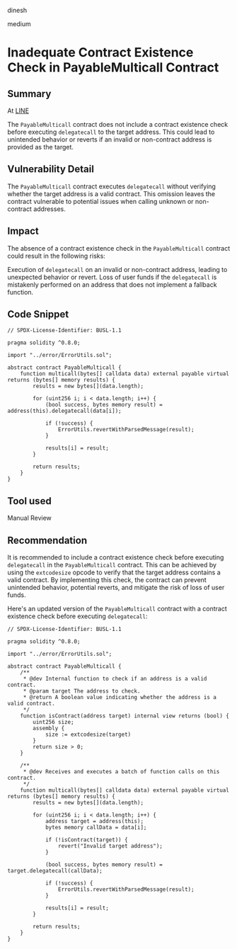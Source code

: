 dinesh

medium

# Inadequate Contract Existence Check in PayableMulticall Contract

## Summary
At [LINE](https://github.com/sherlock-audit/2023-04-gmx/blob/main/gmx-synthetics/contracts/utils/PayableMulticall.sol#L22)

The `PayableMulticall` contract does not include a contract existence check before executing `delegatecall` to the target address. This could lead to unintended behavior or reverts if an invalid or non-contract address is provided as the target.

## Vulnerability Detail
The `PayableMulticall` contract executes `delegatecall` without verifying whether the target address is a valid contract. This omission leaves the contract vulnerable to potential issues when calling unknown or non-contract addresses.

## Impact
The absence of a contract existence check in the `PayableMulticall` contract could result in the following risks:

Execution of `delegatecall` on an invalid or non-contract address, leading to unexpected behavior or revert.
Loss of user funds if the `delegatecall` is mistakenly performed on an address that does not implement a fallback function.

## Code Snippet
```solidity
// SPDX-License-Identifier: BUSL-1.1

pragma solidity ^0.8.0;

import "../error/ErrorUtils.sol";

abstract contract PayableMulticall {
    function multicall(bytes[] calldata data) external payable virtual returns (bytes[] memory results) {
        results = new bytes[](data.length);

        for (uint256 i; i < data.length; i++) {
            (bool success, bytes memory result) = address(this).delegatecall(data[i]);

            if (!success) {
                ErrorUtils.revertWithParsedMessage(result);
            }

            results[i] = result;
        }

        return results;
    }
}
```

## Tool used

Manual Review

## Recommendation
It is recommended to include a contract existence check before executing `delegatecall` in the `PayableMulticall` contract. This can be achieved by using the `extcodesize` opcode to verify that the target address contains a valid contract. By implementing this check, the contract can prevent unintended behavior, potential reverts, and mitigate the risk of loss of user funds.

Here's an updated version of the `PayableMulticall` contract with a contract existence check before executing `delegatecall`:

```solidity
// SPDX-License-Identifier: BUSL-1.1

pragma solidity ^0.8.0;

import "../error/ErrorUtils.sol";

abstract contract PayableMulticall {
    /**
     * @dev Internal function to check if an address is a valid contract.
     * @param target The address to check.
     * @return A boolean value indicating whether the address is a valid contract.
     */
    function isContract(address target) internal view returns (bool) {
        uint256 size;
        assembly {
            size := extcodesize(target)
        }
        return size > 0;
    }

    /**
     * @dev Receives and executes a batch of function calls on this contract.
     */
    function multicall(bytes[] calldata data) external payable virtual returns (bytes[] memory results) {
        results = new bytes[](data.length);

        for (uint256 i; i < data.length; i++) {
            address target = address(this);
            bytes memory callData = data[i];

            if (!isContract(target)) {
                revert("Invalid target address");
            }

            (bool success, bytes memory result) = target.delegatecall(callData);

            if (!success) {
                ErrorUtils.revertWithParsedMessage(result);
            }

            results[i] = result;
        }

        return results;
    }
}
```